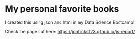 # My personal favorite books

I created this using json and html in my Data Science Bootcamp!

Check the page out here: https://jonhicks123.github.io/js-report/
